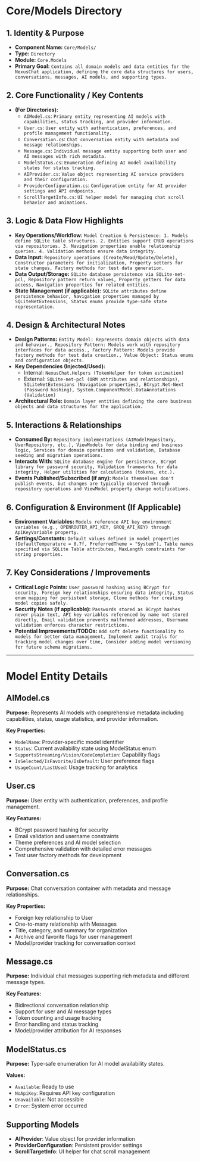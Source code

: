 # Core/Models Directory

## 1. Identity & Purpose
*   **Component Name:** `Core/Models/`
*   **Type:** `Directory`
*   **Module:** `Core.Models`
*   **Primary Goal:** `Contains all domain models and data entities for the NexusChat application, defining the core data structures for users, conversations, messages, AI models, and supporting types.`

## 2. Core Functionality / Key Contents
*   **(For Directories):**
    *   `AIModel.cs`: `Primary entity representing AI models with capabilities, status tracking, and provider information.`
    *   `User.cs`: `User entity with authentication, preferences, and profile management functionality.`
    *   `Conversation.cs`: `Chat conversation entity with metadata and message relationships.`
    *   `Message.cs`: `Individual message entity supporting both user and AI messages with rich metadata.`
    *   `ModelStatus.cs`: `Enumeration defining AI model availability states for status tracking.`
    *   `AIProvider.cs`: `Value object representing AI service providers and their configuration.`
    *   `ProviderConfiguration.cs`: `Configuration entity for AI provider settings and API endpoints.`
    *   `ScrollTargetInfo.cs`: `UI helper model for managing chat scroll behavior and animations.`

## 3. Logic & Data Flow Highlights
*   **Key Operations/Workflow:** `Model Creation & Persistence: 1. Models define SQLite table structures. 2. Entities support CRUD operations via repositories. 3. Navigation properties enable relationship queries. 4. Validation methods ensure data integrity.`
*   **Data Input:** `Repository operations (Create/Read/Update/Delete), Constructor parameters for initialization, Property setters for state changes, Factory methods for test data generation.`
*   **Data Output/Storage:** `SQLite database persistence via SQLite-net-pcl, Repository pattern return values, Property getters for data access, Navigation properties for related entities.`
*   **State Management (if applicable):** `SQLite attributes define persistence behavior, Navigation properties managed by SQLiteNetExtensions, Status enums provide type-safe state representation.`

## 4. Design & Architectural Notes
*   **Design Patterns:** `Entity Model: Represents domain objects with data and behavior., Repository Pattern: Models work with repository interfaces for data access., Factory Pattern: Models provide factory methods for test data creation., Value Object: Status enums and configuration objects.`
*   **Key Dependencies (Injected/Used):**
    *   Internal: `NexusChat.Helpers (TokenHelper for token estimation)`
    *   External: `SQLite-net-pcl (ORM attributes and relationships), SQLiteNetExtensions (Navigation properties), BCrypt.Net-Next (Password hashing), System.ComponentModel.DataAnnotations (Validation)`
*   **Architectural Role:** `Domain layer entities defining the core business objects and data structures for the application.`

## 5. Interactions & Relationships
*   **Consumed By:** `Repository implementations (AIModelRepository, UserRepository, etc.), ViewModels for data binding and business logic, Services for domain operations and validation, Database seeding and migration operations.`
*   **Interacts With:** `SQLite database engine for persistence, BCrypt library for password security, Validation frameworks for data integrity, Helper utilities for calculations (tokens, etc.).`
*   **Events Published/Subscribed (if any):** `Models themselves don't publish events, but changes are typically observed through repository operations and ViewModel property change notifications.`

## 6. Configuration & Environment (If Applicable)
*   **Environment Variables:** `Models reference API key environment variables (e.g., OPENROUTER_API_KEY, GROQ_API_KEY) through ApiKeyVariable property.`
*   **Settings/Constants:** `Default values defined in model properties (DefaultTemperature = 0.7f, PreferredTheme = "System"), Table names specified via SQLite Table attributes, MaxLength constraints for string properties.`

## 7. Key Considerations / Improvements
*   **Critical Logic Points:** `User password hashing using BCrypt for security, Foreign key relationships ensuring data integrity, Status enum mapping for persistent storage, Clone methods for creating model copies safely.`
*   **Security Notes (if applicable):** `Passwords stored as BCrypt hashes never plain text, API key variables referenced by name not stored directly, Email validation prevents malformed addresses, Username validation enforces character restrictions.`
*   **Potential Improvements/TODOs:** `Add soft delete functionality to models for better data management, Implement audit trails for tracking model changes over time, Consider adding model versioning for future schema migrations.`

---

# Model Entity Details

## AIModel.cs
**Purpose:** Represents AI models with comprehensive metadata including capabilities, status, usage statistics, and provider information.

**Key Properties:**
- `ModelName`: Provider-specific model identifier
- `Status`: Current availability state using ModelStatus enum
- `SupportsStreaming/Vision/CodeCompletion`: Capability flags
- `IsSelected/IsFavorite/IsDefault`: User preference flags
- `UsageCount/LastUsed`: Usage tracking for analytics

## User.cs
**Purpose:** User entity with authentication, preferences, and profile management.

**Key Features:**
- BCrypt password hashing for security
- Email validation and username constraints
- Theme preferences and AI model selection
- Comprehensive validation with detailed error messages
- Test user factory methods for development

## Conversation.cs
**Purpose:** Chat conversation container with metadata and message relationships.

**Key Properties:**
- Foreign key relationship to User
- One-to-many relationship with Messages
- Title, category, and summary for organization
- Archive and favorite flags for user management
- Model/provider tracking for conversation context

## Message.cs
**Purpose:** Individual chat messages supporting rich metadata and different message types.

**Key Features:**
- Bidirectional conversation relationship
- Support for user and AI message types
- Token counting and usage tracking
- Error handling and status tracking
- Model/provider attribution for AI responses

## ModelStatus.cs
**Purpose:** Type-safe enumeration for AI model availability states.

**Values:**
- `Available`: Ready to use
- `NoApiKey`: Requires API key configuration
- `Unavailable`: Not accessible
- `Error`: System error occurred

## Supporting Models
- **AIProvider**: Value object for provider information
- **ProviderConfiguration**: Persistent provider settings
- **ScrollTargetInfo**: UI helper for chat scroll management
